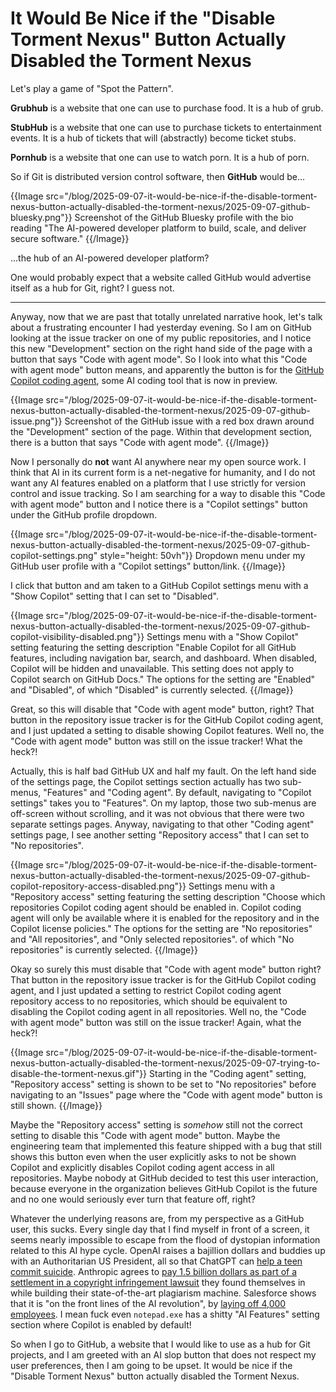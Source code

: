 It Would Be Nice if the "Disable Torment Nexus" Button Actually Disabled the Torment Nexus
==========================================================================================

Let's play a game of "Spot the Pattern".

**Grubhub** is a website that one can use to purchase food. It is a hub of
grub.

**StubHub** is a website that one can use to purchase tickets to entertainment
events. It is a hub of tickets that will (abstractly) become ticket stubs.

**Pornhub** is a website that one can use to watch porn. It is a hub of porn.

So if Git is distributed version control software, then **GitHub** would be...

{{Image src="/blog/2025-09-07-it-would-be-nice-if-the-disable-torment-nexus-button-actually-disabled-the-torment-nexus/2025-09-07-github-bluesky.png"}}
Screenshot of the GitHub Bluesky profile with the bio reading "The AI-powered
developer platform to build, scale, and deliver secure software."
{{/Image}}

...the hub of an AI-powered developer platform?

One would probably expect that a website called GitHub would advertise itself
as a hub for Git, right? I guess not.

----

Anyway, now that we are past that totally unrelated narrative hook, let's talk
about a frustrating encounter I had yesterday evening. So I am on GitHub
looking at the issue tracker on one of my public repositories, and I notice
this new "Development" section on the right hand side of the page with a button
that says "Code with agent mode". So I look into what this "Code with agent
mode" button means, and apparently the button is for the [GitHub Copilot coding
agent](https://docs.github.com/en/copilot/concepts/coding-agent/coding-agent),
some AI coding tool that is now in preview.

{{Image src="/blog/2025-09-07-it-would-be-nice-if-the-disable-torment-nexus-button-actually-disabled-the-torment-nexus/2025-09-07-github-issue.png"}}
Screenshot of the GitHub issue with a red box drawn around the "Development"
section of the page. Within that development section, there is a button that
says "Code with agent mode".
{{/Image}}

Now I personally do **not** want AI anywhere near my open source work. I think
that AI in its current form is a net-negative for humanity, and I do not want
any AI features enabled on a platform that I use strictly for version control
and issue tracking. So I am searching for a way to disable this "Code with
agent mode" button and I notice there is a "Copilot settings" button under the
GitHub profile dropdown.

{{Image src="/blog/2025-09-07-it-would-be-nice-if-the-disable-torment-nexus-button-actually-disabled-the-torment-nexus/2025-09-07-github-copilot-settings.png" style="height: 50vh"}}
Dropdown menu under my GitHub user profile with a "Copilot settings"
button/link.
{{/Image}}

I click that button and am taken to a GitHub Copilot settings menu with a "Show
Copilot" setting that I can set to "Disabled".

{{Image src="/blog/2025-09-07-it-would-be-nice-if-the-disable-torment-nexus-button-actually-disabled-the-torment-nexus/2025-09-07-github-copilot-visibility-disabled.png"}}
Settings menu with a "Show Copilot" setting featuring the setting description
"Enable Copilot for all GitHub features, including navigation bar, search, and
dashboard. When disabled, Copilot will be hidden and unavailable. This setting
does not apply to Copilot search on GitHub Docs." The options for the setting
are "Enabled" and "Disabled", of which "Disabled" is currently selected.
{{/Image}}

Great, so this will disable that "Code with agent mode" button, right? That
button in the repository issue tracker is for the GitHub Copilot coding agent,
and I just updated a setting to disable showing Copilot features. Well no, the
"Code with agent mode" button was still on the issue tracker! What the heck?!

Actually, this is half bad GitHub UX and half my fault. On the left hand side
of the settings page, the Copilot settings section actually has two sub-menus,
"Features" and "Coding agent". By default, navigating to "Copilot settings"
takes you to "Features". On my laptop, those two sub-menus are off-screen
without scrolling, and it was not obvious that there were two separate settings
pages. Anyway, navigating to that other "Coding agent" settings page, I see
another setting "Repository access" that I can set to "No repositories".

{{Image src="/blog/2025-09-07-it-would-be-nice-if-the-disable-torment-nexus-button-actually-disabled-the-torment-nexus/2025-09-07-github-copilot-repository-access-disabled.png"}}
Settings menu with a "Repository access" setting featuring the setting
description "Choose which repositories Copilot coding agent should be enabled
in. Copilot coding agent will only be available where it is enabled for the
repository and in the Copilot license policies." The options for the setting
are "No repositories" and "All repositories", and "Only selected repositories".
of which "No repositories" is currently selected.
{{/Image}}

Okay so surely this must disable that "Code with agent mode" button right? That
button in the repository issue tracker is for the GitHub Copilot coding agent,
and I just updated a setting to restrict Copilot coding agent repository access
to no repositories, which should be equivalent to disabling the Copilot coding
agent in all repositories. Well no, the "Code with agent mode" button was still
on the issue tracker! Again, what the heck?!

{{Image src="/blog/2025-09-07-it-would-be-nice-if-the-disable-torment-nexus-button-actually-disabled-the-torment-nexus/2025-09-07-trying-to-disable-the-torment-nexus.gif"}}
Starting in the "Coding agent" setting, "Repository access" setting is shown to
be set to "No repositories" before navigating to an "Issues" page where the
"Code with agent mode" button is still shown.
{{/Image}}

Maybe the "Repository access" setting is *somehow* still not the correct
setting to disable this "Code with agent mode" button. Maybe the engineering
team that implemented this feature shipped with a bug that still shows this
button even when the user explicitly asks to not be shown Copilot and
explicitly disables Copilot coding agent access in all repositories. Maybe
nobody at GitHub decided to test this user interaction, because everyone in the
organization believes GitHub Copilot is the future and no one would seriously
ever turn that feature off, right?

Whatever the underlying reasons are, from my perspective as a GitHub user, this
sucks. Every single day that I find myself in front of a screen, it seems
nearly impossible to escape from the flood of dystopian information related to
this AI hype cycle. OpenAI raises a bajillion dollars and buddies up with an
Authoritarian US President, all so that ChatGPT can [help a teen commit
suicide](https://www.nytimes.com/2025/08/26/technology/chatgpt-openai-suicide.html).
Anthropic agrees to [pay 1.5 billion dollars as part of a settlement in a
copyright infringement
lawsuit](https://www.nbcnews.com/tech/tech-news/anthropic-settlement-lawsuit-authors-rcna229422)
they found themselves in while building their state-of-the-art plagiarism
machine. Salesforce shows that it is "on the front lines of the AI revolution",
by [laying off 4,000
employees](https://www.cnbc.com/2025/09/02/salesforce-ceo-confirms-4000-layoffs-because-i-need-less-heads-with-ai.html).
I mean fuck even `notepad.exe` has a shitty "AI Features" setting section where
Copilot is enabled by default!

So when I go to GitHub, a website that I would like to use as a hub for Git
projects, and I am greeted with an AI slop button that does not respect my user
preferences, then I am going to be upset. It would be nice if the "Disable
Torment Nexus" button actually disabled the Torment Nexus.
